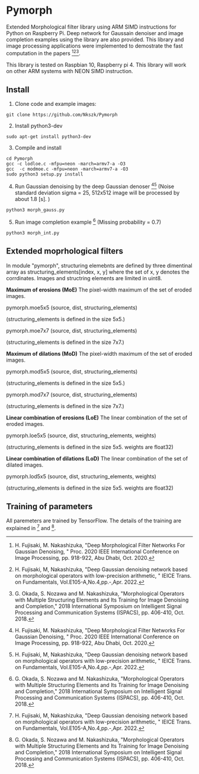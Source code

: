 # Pymorph
Extended Morphological filter library using ARM SIMD instructions for Python on Raspberry Pi.
Deep network for Gaussain denoiser and image completion examples using the library are also provided.
This library and image processing applications were implemented to demostrate the fast computation in the papers [^1][^2][^3].

This library is tested on Raspbian 10, Raspberry pi 4. This library will work on other ARM systems with NEON SIMD instruction.

## Install
1. Clone code and example images:
```
git clone https://github.com/Nkszk/Pymorph
```
2. Install python3-dev
```
sudo apt-get install python3-dev
```
3. Compile and install
```
cd Pymorph
gcc -c lodloe.c -mfpu=neon -march=armv7-a -O3
gcc  -c modmoe.c -mfpu=neon -march=armv7-a -O3
sudo python3 setup.py install
```
4. Run Gaussian denoising by the deep Gaussian denoser [^1][^2]  (Noise standard deviation sigma = 25, 512x512 image will be processed by about  1.8 [s]. )
```
python3 morph_gauss.py
```
5. Run image completion example [^3] (Missing probability = 0.7)
```
python3 morph_int.py
```

## Extended moprhological filters
In module "pymorph", structuring elemebnts are defined by three dimentinal array as
structuring_elements[index, x, y]
where the set of x, y denotes the corrdinates. Images and structring elements are limited in uint8. 

**Maximum of erosions (MoE)**  The pixel-width maximum of the set of eroded images.

 pymorph.moe5x5 (source, dist, structuring_elements) 

 (structuring_elements is defined in the size 5x5.)

 pymorph.moe7x7 (source, dist, structuring_elements)

 (structuring_elements is defined in the size 7x7.)

**Maximum of dilations (MoD)**  The pixel-width maximum of the set of eroded images.

 pymorph.mod5x5 (source, dist, structuring_elements) 

 (structuring_elements is defined in the size 5x5.)

 pymorph.mod7x7 (source, dist, structuring_elements)

 (structuring_elements is defined in the size 7x7.)
 
**Linear combination of erosions (LoE)** The linear combination of the set of eroded images.

 pymorph.loe5x5 (source, dist, structuring_elements, weights) 

 (structuring_elements is defined in the size 5x5. weights are float32)

**Linear combination of dilations (LoD)** The linear combination of the set of dilated images.

 pymorph.lod5x5 (source, dist, structuring_elements, weights) 

 (structuring_elements is defined in the size 5x5. weights are float32)

## Training of parameters
All paremeters are trained by TensorFlow. The details of the training are explained in [^2] and [^3].

[^1]: H. Fujisaki, M. Nakashizuka, "Deep Morphological Filter Networks For Gaussian Denoising, " Proc. 2020 IEEE International Conference on Image Processing, pp. 918-922, Abu Dhabi, Oct. 2020.
[^2]: H. Fujisaki, M, Nakashizuka, "Deep Gaussian denoising network based on morphological operators with low-precision arithmetic, " IEICE Trans. on Fundamentals, Vol.E105-A,No.4,pp.-,Apr. 2022.
[^3]: G. Okada, S. Nozawa and M. Nakashizuka, "Morphological Operators with Multiple Structuring Elements and Its Training for Image Denoising and Completion," 2018 International Symposium on Intelligent Signal Processing and Communication Systems (ISPACS), pp. 406-410, Oct. 2018.
